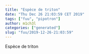 ```yaml
---
title: "Espèce de triton"
date: "Thu Dec 26 21:03:59 CET 2019"
tags: ["fuu", "pipotron"]
author: m1ch3l
categories: ["generated"]
slug: "fuu/2019-12-26-21:03:59"
---
```


Espèce de triton
